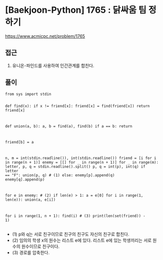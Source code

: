 [Baekjoon-Python] 1765 : 닭싸움 팀 정하기
=
<p><a href="https://www.acmicpc.net/problem/1765">https://www.acmicpc.net/problem/1765</a></p>
<h2>접근</h2>
<ol>
<li>유니온-파인드를 사용하여 인간관계를 합친다.</li>
</ol>
<h2>풀이</h2>
<pre><code class="python">from sys import stdin


def find(x):
 if x != friend[x]:
 friend[x] = find(friend[x])
 return friend[x]


def union(a, b):
 a, b = find(a), find(b)
 if a == b:
 return

 friend[b] = a


n, m = int(stdin.readline()), int(stdin.readline())
friend = [i for i in range(n + 1)]
enemy = [[] for \_ in range(n + 1)]
for \_ in range(m):
 letter, p, q = stdin.readline().split()
 p, q = int(p), int(q)
 if letter == "F":
 union(p, q) # (1)
 else:
 enemy[p].append(q)
 enemy[q].append(p)

for e in enemy: # (2)
 if len(e) > 1:
 a = e[0]
 for i in range(1, len(e)):
 union(a, e[i])

for i in range(1, n + 1):
 find(i) # (3)
print(len(set(friend)) - 1)</code></pre>
<ul>
<li>(1) p와 q는 서로 친구이므로 친구의 친구도 자신의 친구로 합친다.</li>
<li>(2) 임의의 학생 x의 원수는 리스트 e에 있다. 리스트 e에 있는 학생끼리는 서로 원수의 원수이므로 친구이다.</li>
<li>(3) 경로를 압축한다.</li>
</ul>